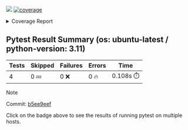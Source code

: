 [![](https://github.com/7rikazhexde/trial-test/actions/workflows/test_branch.yml/badge.svg)](https://github.com/7rikazhexde/trial-test/actions/workflows/test_branch.yml)
<a href="https://github.com/7rikazhexde/trial-test/blob/b5ee9eef47f6cb0b6282bc19bf4f9d7e46a19e7e/README.md"><img alt="coverage" src="https://img.shields.io/badge/coverage-100%25-brightgreen.svg" /></a><details><summary>Coverage Report </summary><table><tr><th>File</th><th>Stmts</th><th>Miss</th><th>Cover</th><th>Missing</th></tr><tbody><tr><td><a href="https://github.com/7rikazhexde/trial-test/blob/b5ee9eef47f6cb0b6282bc19bf4f9d7e46a19e7e/__init__.py">\_\_init\_\_.py</a></td><td>0</td><td>0</td><td>100%</td><td>&nbsp;</td></tr><tr><td><a href="https://github.com/7rikazhexde/trial-test/blob/b5ee9eef47f6cb0b6282bc19bf4f9d7e46a19e7e/operations.py">operations.py</a></td><td>9</td><td>0</td><td>100%</td><td>&nbsp;</td></tr><tr><td><b>TOTAL</b></td><td><b>9</b></td><td><b>0</b></td><td><b>100%</b></td><td>&nbsp;</td></tr></tbody></table></details>

## Pytest Result Summary (os: ubuntu-latest / python-version: 3.11)
| Tests | Skipped | Failures | Errors | Time |
| ----- | ------- | -------- | -------- | ------------------ |
| 4 | 0 :zzz: | 0 :x: | 0 :fire: | 0.108s :stopwatch: |

> [!Note]
> 
> Commit: [b5ee9eef](https://github.com/7rikazhexde/trial-test/tree/b5ee9eef)
> 
> Click on the  badge above to see the results of running pytest on multiple hosts.
